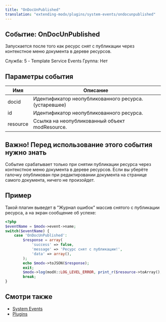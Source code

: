 ```yaml
---
title: "OnDocUnPublished"
translation: "extending-modx/plugins/system-events/ondocunpublished"
---
```


## Событие: OnDocUnPublished

Запускается после того как ресурс снят с публикации через контекстное меню документа в дереве ресурсов.

Служба: 5 - Template Service Events
Группа: Нет

## Параметры события

| Имя      | Описание                                              |
| -------- | ----------------------------------------------------- |
| docid    | Идентификатор неопубликованного ресурса. (устаревшее) |
| id       | Идентификатор неопубликованного ресурса.              |
| resource | Ссылка на неопубликованный объект modResource.        |

## Важно! Перед использование этого события нужно знать

Событие срабатывает только при снятии публикации ресурса через контекстное меню документа в дереве ресурсов. Если вы уберёте галочку опубликован при редактировании документа на странице самого документа, ничего не произойдет.

## Пример

Такой плагин выведет в "Журнал ошибок" массив снятого с публикации ресурса, а на экран сообщение об успехе:

```php
<?php
$eventName = $modx->event->name;
switch($eventName) {
    case 'OnDocUnPublished':
        $response = array(
        	'success' => false,
        	'message' => 'Ресурс снят с публикации!',
        	'data' => array(),
        );
        echo $modx->toJSON($response);
        exit; 
        $modx->log(modX::LOG_LEVEL_ERROR, print_r($resource->toArray(),true));
        break;
}
```

## Смотри также

- [System Events](extending-modx/plugins/system-events "System Events")
- [Plugins](extending-modx/plugins "Plugins")
